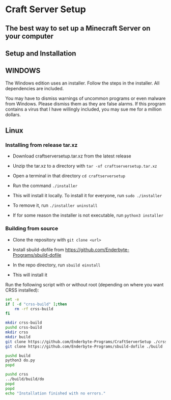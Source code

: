 # Craft Server Setup
## The best way to set up a Minecraft Server on your computer

## Setup and Installation

## WINDOWS

The Windows edition uses an installer. Follow the steps in the installer. All dependencies are included.

You may have to dismiss warnings of uncommon programs or even malware from Windows. Please dismiss them as they are false alarms. If this program contains a virus that I have willingly included, you may sue me for a million dollars.

## Linux

### Installing from release tar.xz

- Download craftserversetup.tar.xz from the latest release

- Unzip the tar.xz to a directory with `tar -xf craftserversetup.tar.xz`

- Open a terminal in that directory `cd craftserversetup`

- Run the command `./installer`

- This will install it locally. To install it for everyone, run `sudo ./installer`

- To remove it, run `./installer uninstall`

- If for some reason the installer is not executable, run `python3 installer`


### Building from source

- Clone the repository with `git clone <url>`

- Install sbuild-dofile from https://github.com/Enderbyte-Programs/sbuild-dofile

- In the repo directory, run `sbuild einstall`

- This will install it

Run the following script with or without root (depending on where you want CRSS installed):

```bash
set -e
if [ -d "crss-build" ];then
    rm -rf crss-build
fi

mkdir crss-build
pushd crss-build
mkdir crss
mkdir build
git clone https://github.com/Enderbyte-Programs/CraftServerSetup ./crss
git clone https://github.com/Enderbyte-Programs/sbuild-dofile ./build

pushd build
python3 do.py
popd

pushd crss
../build/build/do
popd
popd
echo "Installation finished with no errors."
```